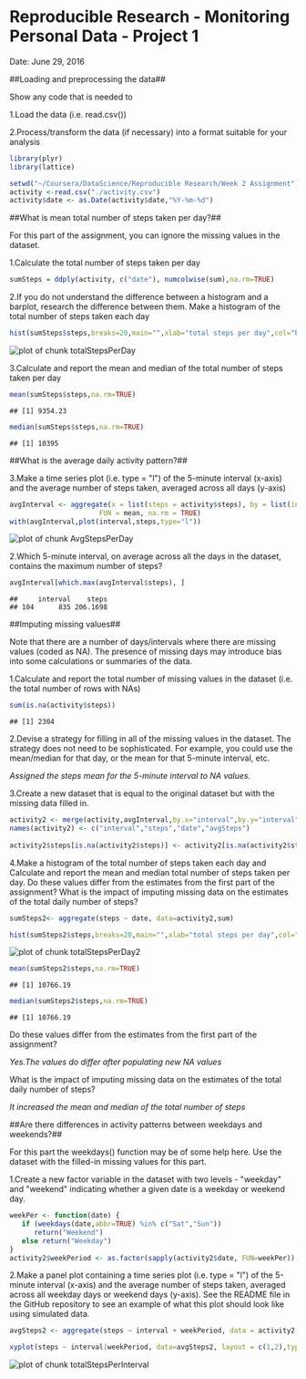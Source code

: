 
Reproducible Research - Monitoring Personal Data - Project 1
==============================================================
Date: June 29, 2016



##Loading and preprocessing the data##

Show any code that is needed to

1.Load the data (i.e. read.csv())

2.Process/transform the data (if necessary) into a format suitable for your analysis

```r
library(plyr)
library(lattice)

setwd("~/Coursera/DataScience/Reproducible Research/Week 2 Assignment")
activity <-read.csv("./activity.csv")
activity$date <- as.Date(activity$date,"%Y-%m-%d")
```

##What is mean total number of steps taken per day?##

For this part of the assignment, you can ignore the missing values in the dataset.

1.Calculate the total number of steps taken per day

```r
sumSteps = ddply(activity, c("date"), numcolwise(sum),na.rm=TRUE)
```


2.If you do not understand the difference between a histogram and a barplot, research the difference between them. Make a histogram of the total number of steps taken each day

```r
hist(sumSteps$steps,breaks=20,main="",xlab="total steps per day",col="blue")
```

![plot of chunk totalStepsPerDay](figure/totalStepsPerDay-1.png)

3.Calculate and report the mean and median of the total number of steps taken per day

```r
mean(sumSteps$steps,na.rm=TRUE)
```

```
## [1] 9354.23
```

```r
median(sumSteps$steps,na.rm=TRUE)
```

```
## [1] 10395
```
##What is the average daily activity pattern?##

3.Make a time series plot (i.e. type = "l") of the 5-minute interval (x-axis) and the average number of steps taken, averaged across all days (y-axis)

```r
avgInterval <- aggregate(x = list(steps = activity$steps), by = list(interval = activity$interval), 
                      FUN = mean, na.rm = TRUE)
with(avgInterval,plot(interval,steps,type="l"))
```

![plot of chunk AvgStepsPerDay](figure/AvgStepsPerDay-1.png)

2.Which 5-minute interval, on average across all the days in the dataset, contains the maximum number of steps?

```r
avgInterval[which.max(avgInterval$steps), ]
```

```
##     interval    steps
## 104      835 206.1698
```

##Imputing missing values##

Note that there are a number of days/intervals where there are missing values (coded as NA). The presence of missing days may introduce bias into some calculations or summaries of the data.

1.Calculate and report the total number of missing values in the dataset (i.e. the total number of rows with NAs)

```r
sum(is.na(activity$steps))
```

```
## [1] 2304
```
2.Devise a strategy for filling in all of the missing values in the dataset. The strategy does not need to be sophisticated. For example, you could use the mean/median for that day, or the mean for that 5-minute interval, etc.

*Assigned the steps mean for the 5-minute interval to NA values.* 

3.Create a new dataset that is equal to the original dataset but with the missing data filled in.

```r
activity2 <- merge(activity,avgInterval,by.x="interval",by.y="interval")
names(activity2) <- c("interval","steps","date","avgSteps")
  
activity2$steps[is.na(activity2$steps)] <- activity2[is.na(activity2$steps),"avgSteps"]
```


4.Make a histogram of the total number of steps taken each day and Calculate and report the mean and median total number of steps taken per day. Do these values differ from the estimates from the first part of the assignment? What is the impact of imputing missing data on the estimates of the total daily number of steps?

```r
sumSteps2<- aggregate(steps ~ date, data=activity2,sum)

hist(sumSteps2$steps,breaks=20,main="",xlab="total steps per day",col="green")
```

![plot of chunk totalStepsPerDay2](figure/totalStepsPerDay2-1.png)

```r
mean(sumSteps2$steps,na.rm=TRUE)
```

```
## [1] 10766.19
```

```r
median(sumSteps2$steps,na.rm=TRUE)
```

```
## [1] 10766.19
```
Do these values differ from the estimates from the first part of the assignment? 

*Yes.The values do differ after populating new NA values*

What is the impact of imputing missing data on the estimates of the total daily number of steps?

*It increased the mean and median of the total number of steps*


##Are there differences in activity patterns between weekdays and weekends?##

For this part the weekdays() function may be of some help here. Use the dataset with the filled-in missing values for this part.

1.Create a new factor variable in the dataset with two levels - "weekday" and "weekend" indicating whether a given date is a weekday or weekend day.

```r
weekPer <- function(date) {
   if (weekdays(date,abbr=TRUE) %in% c("Sat","Sun"))
      return("Weekend")
   else return("Weekday")
}
activity2$weekPeriod <- as.factor(sapply(activity2$date, FUN=weekPer))
```


2.Make a panel plot containing a time series plot (i.e. type = "l") of the 5-minute interval (x-axis) and the average number of steps taken, averaged across all weekday days or weekend days (y-axis). See the README file in the GitHub repository to see an example of what this plot should look like using simulated data.

```r
avgSteps2 <- aggregate(steps ~ interval + weekPeriod, data = activity2, mean)

xyplot(steps ~ interval|weekPeriod, data=avgSteps2, layout = c(1,2),type="l")
```

![plot of chunk totalStepsPerInterval](figure/totalStepsPerInterval-1.png)


